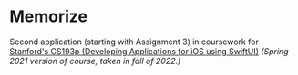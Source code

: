 # Memorize

Second application (starting with Assignment 3) in coursework for [Stanford's CS193p (Developing Applications for iOS using SwiftUI)](https://cs193p.sites.stanford.edu/) _(Spring 2021 version of course, taken in fall of 2022.)_
